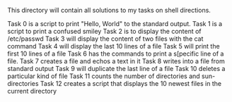 This directory will contain all solutions to my tasks on shell directions.

Task 0 is a script to print "Hello, World" to the standard output.
Task 1 is a script to print a confused smiley
Task 2 is to display the content of /etc/passwd
Task 3 will display the content of two files with the cat command
Task 4 will display the last 10 lines of a file
Task 5 will print the first 10 lines of a file
Task 6 has the commands to print a s[pecific line of a file.
Task 7 creates a file and echos a text in it
Task 8 writes into a file from standard output
Task 9 will duplicate the last line of a file
Task 10 deletes a particular kind of file
Task 11 counts the number of directories and sun-directories
Task 12 creates a script that displays the 10 newest files in the current directory
